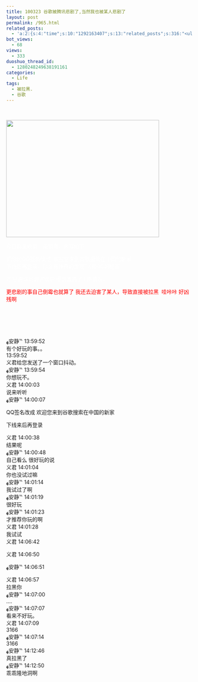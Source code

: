 ```yaml
---
title: 100323 谷歌被腾讯悲剧了,当然我也被某人悲剧了
layout: post
permalink: /965.html
related_posts:
  - 'a:2:{s:4:"time";s:10:"1292163407";s:13:"related_posts";s:316:"<ul class="related_post"><li><a href="http://blog.80aj.com/2010/04/02/100402-%e6%9c%89%e4%ba%9b%e8%ae%b0%e5%bf%86%e6%88%96%e8%ae%b8%e8%b0%b7%e6%ad%8c%e4%bc%9a%e5%b8%ae%e4%bd%a0%e4%bf%9d%e5%ad%98/" title="100402  有些记忆或许谷歌会帮你保存">100402  有些记忆或许谷歌会帮你保存</a></li></ul>";}'
bot_views:
  - 68
views:
  - 333
duoshuo_thread_id:
  - 1280248249638191161
categories:
  - Life
tags:
  - 被拉黑.
  - 谷歌
---
```

 

[<img class="aligncenter size-full wp-image-966" title="bj" src="http://www.80aj.com/wp-content/uploads/2010/03/bj.jpg" alt="" width="411" height="315" />][1]

<span style="color: #ffffff;">今日群里收到一条消息，内容如下：</span>

<span style="color: #ffffff;">把你的QQ签名改成  欢迎您来到谷歌搜索在中国的新家<br /> 下线后再登录，你会有神奇的发现TX和GG的秘密</span>

<span style="color: #ffffff;">好吧 愚昧的尝试以后 得到遭遇了上图情况。</span>

<span style="color: #ff0000;">更悲剧的事自己倒霉也就算了 我还去迫害了某人，导致直接被拉黑  哇咔咔 好凶残啊 </span>

<div>
  <span style="color: #400040;"> </span>
</div>

<div>
  <span style="color: #400040;"> </span>
</div>

<span style="color: #400040;"> </p> <p>
  </span>
</p>

<p>
  ﻬ安静℡ 13:59:52<br /> 有个好玩的事。。<br /> 13:59:52<br /> 义君给您发送了一个窗口抖动。<br /> ﻬ安静℡ 13:59:54<br /> 你想玩不。<br /> 义君 14:00:03<br /> 说来听听<br /> ﻬ安静℡ 14:00:07
</p>

<p>
  QQ签名改成 欢迎您来到谷歌搜索在中国的新家
</p>

<p>
  下线来后再登录
</p>

<p>
  义君 14:00:38<br /> 结果呢<br /> ﻬ安静℡ 14:00:48<br /> 自己看么 很好玩的说<br /> 义君 14:01:04<br /> 你也没试过嘛<br /> ﻬ安静℡ 14:01:14<br /> 我试过了啊<br /> ﻬ安静℡ 14:01:19<br /> 很好玩<br /> ﻬ安静℡ 14:01:23<br /> 才推荐你玩的啊<br /> 义君 14:01:28<br /> 我试试<br /> 义君 14:06:42
</p>

<p>
  义君 14:06:50
</p>

<p>
  ﻬ安静℡ 14:06:51
</p>

<p>
  义君 14:06:57<br /> 拉黑你<br /> ﻬ安静℡ 14:07:00<br /> &#8230;.<br /> ﻬ安静℡ 14:07:07<br /> 看来不好玩。<br /> 义君 14:07:09<br /> 3166<br /> ﻬ安静℡ 14:07:14<br /> 3166<br /> ﻬ安静℡ 14:12:46<br /> 真拉黑了<br /> ﻬ安静℡ 14:12:50<br /> 乖乖隆地洞啊
</p>

 [1]: http://www.80aj.com/wp-content/uploads/2010/03/bj.jpg